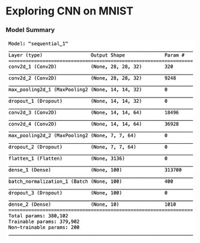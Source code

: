 # Exploring CNN on MNIST

### Model Summary

![Model Summary](https://github.com/chaitanyakasaraneni/cnn_on_mnist/blob/master/images/model_sumary.png)

